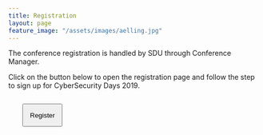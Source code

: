 ```yaml
---
title: Registration
layout: page
feature_image: "/assets/images/aelling.jpg"
---
```


<div class="jumbotron">
  <p>The conference registration is handled by SDU through Conference Manager.</p>
  <p>Click on the button below to open the registration page and follow the step to sign up for CyberSecurity Days 2019.</p>
<div markdown="1" class="text-justify">
<p style="margin:2em;" class="text-center">
    <a target="_blank" href="https://www.conferencemanager.dk/cyberdays2019/sign-up.html"><button style="padding:1em;" type="button" class="btn btn-primary btn-lg">Register</button></a>
</p>
<div class="clearfix"></div>

</div>
</div>